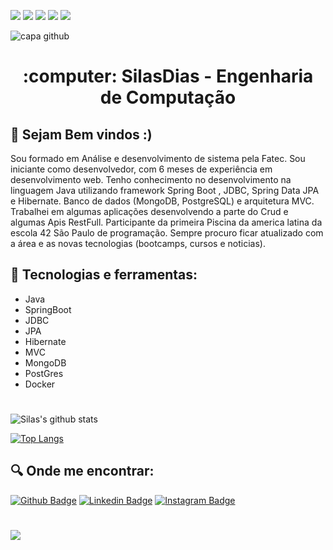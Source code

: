 <p> <img src="http://views.whatilearened.today/views/github/SilasDias/views.svg"/>
  <img src="https://img.shields.io/badge/Front End-Angular-f55247"/>
    <img src="https://img.shields.io/badge/Back End-Java-f55247"/>
<a href="https://github.com/SilasDias/"><img src="https://img.shields.io/github/followers/SilasDias?color=%234CC61E&label=GitHub%20Followers%20%3A"/></a>
    <a href="https://github.com/SilasDias?tab=repositories"><img src="https://badges.frapsoft.com/os/v2/open-source.svg?v=103"/></a></p>
    
![capa github](https://i.imgur.com/X23oEk3.png)  

<h1 align="center">
  :computer: SilasDias - Engenharia de Computação
</h1>

## :book: Sejam Bem vindos :)

<p> 
Sou formado em Análise e desenvolvimento de sistema pela Fatec. Sou iniciante como desenvolvedor, com 6 meses de experiência em desenvolvimento web. Tenho conhecimento no desenvolvimento na linguagem Java utilizando framework Spring Boot , JDBC, Spring Data JPA e Hibernate. Banco de dados (MongoDB, PostgreSQL) e arquitetura MVC. Trabalhei em algumas aplicações desenvolvendo a parte do Crud e algumas Apis RestFull. Participante da primeira Piscina da america latina da escola  42 São Paulo de programação. Sempre procuro ficar atualizado com a área e as novas tecnologias (bootcamps, cursos e noticias).
    
    
 ## :iphone: Tecnologias e ferramentas:
 
<ul>
        <li>Java</li>
  	<li>SpringBoot</li>
  	<li>JDBC</li>
  	<li>JPA</li>
  	<li>Hibernate</li>
  	<li>MVC</li>
  	<li>MongoDB</li>
  	<li>PostGres</li>
	<li>Docker</li>
</ul>

#

![Silas's github stats](https://github-readme-stats.vercel.app/api?username=SilasDias&show_icons=true&theme=radical)


[![Top Langs](https://github-readme-stats.vercel.app/api/top-langs/?username=SilasDias&theme=radical&hide=PlpgSQL,jupyter%20notebook,html)](https://github.com/anuraghazra/github-readme-stats)



  
 ## :mag: Onde me encontrar:
[![Github Badge](https://img.shields.io/badge/github-%23100000.svg?&style=for-the-badge&logo=github&logoColor=white&link=https://github.com/SilasDias)](https://github.com/SilasDias)
[![Linkedin Badge](https://img.shields.io/badge/linkedin-%230077B5.svg?&style=for-the-badge&logo=linkedin&logoColor=white&link=https://www.linkedin.com/in/silas-dias-483465179/)](https://www.linkedin.com/in/silas-dias-483465179/)
[![Instagram Badge](https://img.shields.io/badge/instagram-%23E4405F.svg?&style=for-the-badge&logo=instagram&logoColor=white&link=https://www.instagram.com/s1l4sd14s/)](https://www.instagram.com/s1l4sd14s/)

<h1></h1>




![](https://komarev.com/ghpvc/?username=silasdias&label=PROFILE+VIEWS)

